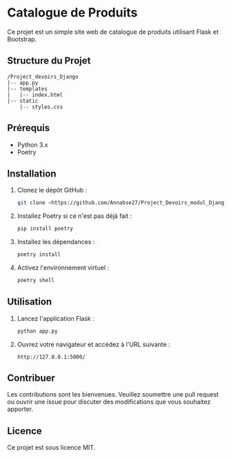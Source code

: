 # Catalogue de Produits

Ce projet est un simple site web de catalogue de produits utilisant Flask et Bootstrap.


## Structure du Projet

```
/Project_devoirs_Django
|-- app.py
|-- templates
|   |-- index.html
|-- static
    |-- styles.css
```


## Prérequis
- Python 3.x
- Poetry


## Installation

1. Clonez le dépôt GitHub :
   ```bash
   git clone <https://github.com/Annabse27/Project_Devoirs_modul_Django.git>
   ```

2. Installez Poetry si ce n'est pas déjà fait :
   ```bash
   pip install poetry
   ```

3. Installez les dépendances :
   ```bash
   poetry install
   ```

4. Activez l'environnement virtuel :
   ```bash
   poetry shell
   ```


## Utilisation

1. Lancez l'application Flask :
   ```bash
   python app.py
   ```

2. Ouvrez votre navigateur et accédez à l'URL suivante :
   ```
   http://127.0.0.1:5000/
   ```


## Contribuer

Les contributions sont les bienvenues. Veuillez soumettre une pull request ou ouvrir une issue pour discuter des modifications que vous souhaitez apporter.


## Licence

Ce projet est sous licence MIT.
